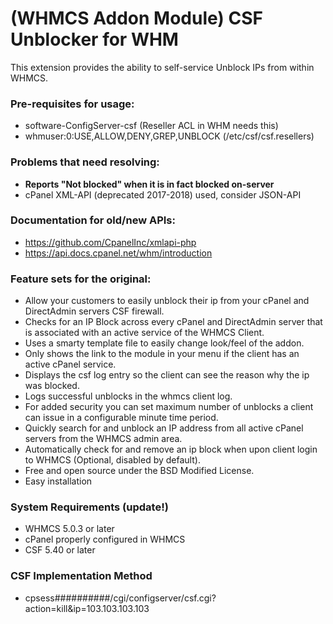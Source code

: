 # (WHMCS Addon Module) CSF Unblocker for WHM

This extension provides the ability to self-service Unblock IPs from within WHMCS.

### Pre-requisites for usage:

- software-ConfigServer-csf (Reseller ACL in WHM needs this)
- whmuser:0:USE,ALLOW,DENY,GREP,UNBLOCK (/etc/csf/csf.resellers)

### Problems that need resolving:

- **Reports "Not blocked" when it is in fact blocked on-server**
- cPanel XML-API (deprecated 2017-2018) used, consider JSON-API

### Documentation for old/new APIs:

- https://github.com/CpanelInc/xmlapi-php
- https://api.docs.cpanel.net/whm/introduction

### Feature sets for the original:

- Allow your customers to easily unblock their ip from your cPanel and DirectAdmin servers CSF firewall.
- Checks for an IP Block across every cPanel and DirectAdmin server that is associated with an active service of the WHMCS Client.
- Uses a smarty template file to easily change look/feel of the addon.
- Only shows the link to the module in your menu if the client has an active cPanel service.
- Displays the csf log entry so the client can see the reason why the ip was blocked.
- Logs successful unblocks in the whmcs client log.
- For added security you can set maximum number of unblocks a client can issue in a configurable minute time period.
- Quickly search for and unblock an IP address from all active cPanel servers from the WHMCS admin area.
- Automatically check for and remove an ip block when upon client login to WHMCS (Optional, disabled by default).
- Free and open source under the BSD Modified License.
- Easy installation

### System Requirements (update!)

- WHMCS 5.0.3 or later
- cPanel properly configured in WHMCS
- CSF 5.40 or later

### CSF Implementation Method

- cpsess##########/cgi/configserver/csf.cgi?action=kill&ip=103.103.103.103
